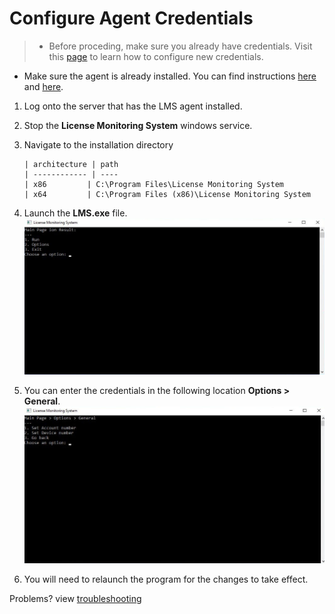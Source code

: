 # Configure Agent Credentials

>- Before proceding, make sure you already have credentials. Visit this [page](lms/customdeviceauth) to learn how to configure new credentials.
- Make sure the agent is already installed. You can find instructions [here](lms/automaticdeployment) and [here](lms/manualdeployment).

1. Log onto the server that has the LMS agent installed.
2. Stop the **License Monitoring System** windows service.
3. Navigate to the installation directory
   
       | architecture | path 
       | ------------ | ---- 
       | x86         | C:\Program Files\License Monitoring System 
       | x64         | C:\Program Files (x86)\License Monitoring System 

4. Launch the **LMS.exe** file.
![alt text][agent-main-menu]

5. You can enter the credentials in the following location **Options > General**.
![alt text][agent-enter-credentials]

6. You will need to relaunch the program for the changes to take effect.

Problems? view [troubleshooting](lms/troubleshooting)

[agent-main-menu]: lms/agent-main-menu.jpg "LMS Agent main menu"
[agent-enter-credentials]: lms/agent-enter-credentials.jpg "LMS Agent credentials menu"
